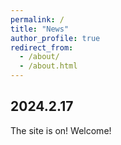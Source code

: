 ```yaml
---
permalink: /
title: "News"
author_profile: true
redirect_from: 
  - /about/
  - /about.html
---
```


2024.2.17
------
The site is on! Welcome!
